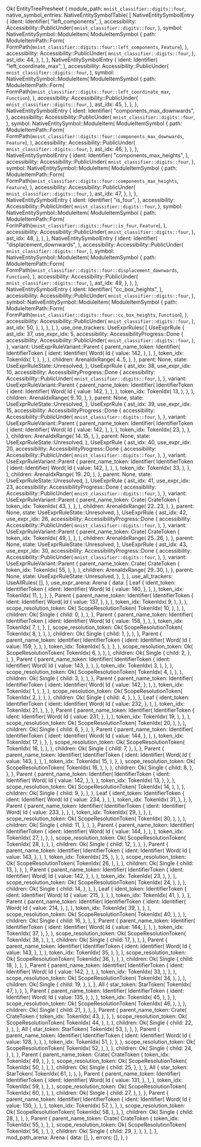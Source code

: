 Ok(
    EntityTreePresheet {
        module_path: `mnist_classifier::digits::four`,
        native_symbol_entries: NativeEntitySymbolTable(
            [
                NativeEntitySymbolEntry {
                    ident: Identifier(
                        "left_components",
                    ),
                    accessibility: Accessibility::PublicUnder(
                        `mnist_classifier::digits::four`,
                    ),
                    symbol: NativeEntitySymbol::ModuleItem(
                        ModuleItemSymbol {
                            path: ModuleItemPath::Form(
                                FormPath(`mnist_classifier::digits::four::left_components`, `Feature`),
                            ),
                            accessibility: Accessibility::PublicUnder(
                                `mnist_classifier::digits::four`,
                            ),
                            ast_idx: 44,
                        },
                    ),
                },
                NativeEntitySymbolEntry {
                    ident: Identifier(
                        "left_coordinate_max",
                    ),
                    accessibility: Accessibility::PublicUnder(
                        `mnist_classifier::digits::four`,
                    ),
                    symbol: NativeEntitySymbol::ModuleItem(
                        ModuleItemSymbol {
                            path: ModuleItemPath::Form(
                                FormPath(`mnist_classifier::digits::four::left_coordinate_max`, `Function`),
                            ),
                            accessibility: Accessibility::PublicUnder(
                                `mnist_classifier::digits::four`,
                            ),
                            ast_idx: 45,
                        },
                    ),
                },
                NativeEntitySymbolEntry {
                    ident: Identifier(
                        "components_max_downwards",
                    ),
                    accessibility: Accessibility::PublicUnder(
                        `mnist_classifier::digits::four`,
                    ),
                    symbol: NativeEntitySymbol::ModuleItem(
                        ModuleItemSymbol {
                            path: ModuleItemPath::Form(
                                FormPath(`mnist_classifier::digits::four::components_max_downwards`, `Feature`),
                            ),
                            accessibility: Accessibility::PublicUnder(
                                `mnist_classifier::digits::four`,
                            ),
                            ast_idx: 46,
                        },
                    ),
                },
                NativeEntitySymbolEntry {
                    ident: Identifier(
                        "components_max_heights",
                    ),
                    accessibility: Accessibility::PublicUnder(
                        `mnist_classifier::digits::four`,
                    ),
                    symbol: NativeEntitySymbol::ModuleItem(
                        ModuleItemSymbol {
                            path: ModuleItemPath::Form(
                                FormPath(`mnist_classifier::digits::four::components_max_heights`, `Feature`),
                            ),
                            accessibility: Accessibility::PublicUnder(
                                `mnist_classifier::digits::four`,
                            ),
                            ast_idx: 47,
                        },
                    ),
                },
                NativeEntitySymbolEntry {
                    ident: Identifier(
                        "is_four",
                    ),
                    accessibility: Accessibility::PublicUnder(
                        `mnist_classifier::digits::four`,
                    ),
                    symbol: NativeEntitySymbol::ModuleItem(
                        ModuleItemSymbol {
                            path: ModuleItemPath::Form(
                                FormPath(`mnist_classifier::digits::four::is_four`, `Feature`),
                            ),
                            accessibility: Accessibility::PublicUnder(
                                `mnist_classifier::digits::four`,
                            ),
                            ast_idx: 48,
                        },
                    ),
                },
                NativeEntitySymbolEntry {
                    ident: Identifier(
                        "displacement_downwards",
                    ),
                    accessibility: Accessibility::PublicUnder(
                        `mnist_classifier::digits::four`,
                    ),
                    symbol: NativeEntitySymbol::ModuleItem(
                        ModuleItemSymbol {
                            path: ModuleItemPath::Form(
                                FormPath(`mnist_classifier::digits::four::displacement_downwards`, `Function`),
                            ),
                            accessibility: Accessibility::PublicUnder(
                                `mnist_classifier::digits::four`,
                            ),
                            ast_idx: 49,
                        },
                    ),
                },
                NativeEntitySymbolEntry {
                    ident: Identifier(
                        "cc_box_heights",
                    ),
                    accessibility: Accessibility::PublicUnder(
                        `mnist_classifier::digits::four`,
                    ),
                    symbol: NativeEntitySymbol::ModuleItem(
                        ModuleItemSymbol {
                            path: ModuleItemPath::Form(
                                FormPath(`mnist_classifier::digits::four::cc_box_heights`, `Function`),
                            ),
                            accessibility: Accessibility::PublicUnder(
                                `mnist_classifier::digits::four`,
                            ),
                            ast_idx: 50,
                        },
                    ),
                },
            ],
        ),
        use_one_trackers: UseExprRules(
            [
                UseExprRule {
                    ast_idx: 37,
                    use_expr_idx: 5,
                    accessibility: AccessibilityProgress::Done {
                        accessibility: Accessibility::PublicUnder(
                            `mnist_classifier::digits::four`,
                        ),
                    },
                    variant: UseExprRuleVariant::Parent {
                        parent_name_token: Identifier(
                            IdentifierToken {
                                ident: Identifier(
                                    Word(
                                        Id {
                                            value: 142,
                                        },
                                    ),
                                ),
                                token_idx: TokenIdx(
                                    1,
                                ),
                            },
                        ),
                        children: ArenaIdxRange(
                            4..5,
                        ),
                    },
                    parent: None,
                    state: UseExprRuleState::Unresolved,
                },
                UseExprRule {
                    ast_idx: 38,
                    use_expr_idx: 10,
                    accessibility: AccessibilityProgress::Done {
                        accessibility: Accessibility::PublicUnder(
                            `mnist_classifier::digits::four`,
                        ),
                    },
                    variant: UseExprRuleVariant::Parent {
                        parent_name_token: Identifier(
                            IdentifierToken {
                                ident: Identifier(
                                    Word(
                                        Id {
                                            value: 142,
                                        },
                                    ),
                                ),
                                token_idx: TokenIdx(
                                    13,
                                ),
                            },
                        ),
                        children: ArenaIdxRange(
                            9..10,
                        ),
                    },
                    parent: None,
                    state: UseExprRuleState::Unresolved,
                },
                UseExprRule {
                    ast_idx: 39,
                    use_expr_idx: 15,
                    accessibility: AccessibilityProgress::Done {
                        accessibility: Accessibility::PublicUnder(
                            `mnist_classifier::digits::four`,
                        ),
                    },
                    variant: UseExprRuleVariant::Parent {
                        parent_name_token: Identifier(
                            IdentifierToken {
                                ident: Identifier(
                                    Word(
                                        Id {
                                            value: 142,
                                        },
                                    ),
                                ),
                                token_idx: TokenIdx(
                                    23,
                                ),
                            },
                        ),
                        children: ArenaIdxRange(
                            14..15,
                        ),
                    },
                    parent: None,
                    state: UseExprRuleState::Unresolved,
                },
                UseExprRule {
                    ast_idx: 40,
                    use_expr_idx: 20,
                    accessibility: AccessibilityProgress::Done {
                        accessibility: Accessibility::PublicUnder(
                            `mnist_classifier::digits::four`,
                        ),
                    },
                    variant: UseExprRuleVariant::Parent {
                        parent_name_token: Identifier(
                            IdentifierToken {
                                ident: Identifier(
                                    Word(
                                        Id {
                                            value: 142,
                                        },
                                    ),
                                ),
                                token_idx: TokenIdx(
                                    33,
                                ),
                            },
                        ),
                        children: ArenaIdxRange(
                            19..20,
                        ),
                    },
                    parent: None,
                    state: UseExprRuleState::Unresolved,
                },
                UseExprRule {
                    ast_idx: 41,
                    use_expr_idx: 23,
                    accessibility: AccessibilityProgress::Done {
                        accessibility: Accessibility::PublicUnder(
                            `mnist_classifier::digits::four`,
                        ),
                    },
                    variant: UseExprRuleVariant::Parent {
                        parent_name_token: Crate(
                            CrateToken {
                                token_idx: TokenIdx(
                                    43,
                                ),
                            },
                        ),
                        children: ArenaIdxRange(
                            22..23,
                        ),
                    },
                    parent: None,
                    state: UseExprRuleState::Unresolved,
                },
                UseExprRule {
                    ast_idx: 42,
                    use_expr_idx: 26,
                    accessibility: AccessibilityProgress::Done {
                        accessibility: Accessibility::PublicUnder(
                            `mnist_classifier::digits::four`,
                        ),
                    },
                    variant: UseExprRuleVariant::Parent {
                        parent_name_token: Crate(
                            CrateToken {
                                token_idx: TokenIdx(
                                    49,
                                ),
                            },
                        ),
                        children: ArenaIdxRange(
                            25..26,
                        ),
                    },
                    parent: None,
                    state: UseExprRuleState::Unresolved,
                },
                UseExprRule {
                    ast_idx: 43,
                    use_expr_idx: 30,
                    accessibility: AccessibilityProgress::Done {
                        accessibility: Accessibility::PublicUnder(
                            `mnist_classifier::digits::four`,
                        ),
                    },
                    variant: UseExprRuleVariant::Parent {
                        parent_name_token: Crate(
                            CrateToken {
                                token_idx: TokenIdx(
                                    55,
                                ),
                            },
                        ),
                        children: ArenaIdxRange(
                            29..30,
                        ),
                    },
                    parent: None,
                    state: UseExprRuleState::Unresolved,
                },
            ],
        ),
        use_all_trackers: UseAllRules(
            [],
        ),
        use_expr_arena: Arena {
            data: [
                Leaf {
                    ident_token: IdentifierToken {
                        ident: Identifier(
                            Word(
                                Id {
                                    value: 140,
                                },
                            ),
                        ),
                        token_idx: TokenIdx(
                            11,
                        ),
                    },
                },
                Parent {
                    parent_name_token: Identifier(
                        IdentifierToken {
                            ident: Identifier(
                                Word(
                                    Id {
                                        value: 137,
                                    },
                                ),
                            ),
                            token_idx: TokenIdx(
                                9,
                            ),
                        },
                    ),
                    scope_resolution_token: Ok(
                        ScopeResolutionToken(
                            TokenIdx(
                                10,
                            ),
                        ),
                    ),
                    children: Ok(
                        Single {
                            child: 0,
                        },
                    ),
                },
                Parent {
                    parent_name_token: Identifier(
                        IdentifierToken {
                            ident: Identifier(
                                Word(
                                    Id {
                                        value: 158,
                                    },
                                ),
                            ),
                            token_idx: TokenIdx(
                                7,
                            ),
                        },
                    ),
                    scope_resolution_token: Ok(
                        ScopeResolutionToken(
                            TokenIdx(
                                8,
                            ),
                        ),
                    ),
                    children: Ok(
                        Single {
                            child: 1,
                        },
                    ),
                },
                Parent {
                    parent_name_token: Identifier(
                        IdentifierToken {
                            ident: Identifier(
                                Word(
                                    Id {
                                        value: 159,
                                    },
                                ),
                            ),
                            token_idx: TokenIdx(
                                5,
                            ),
                        },
                    ),
                    scope_resolution_token: Ok(
                        ScopeResolutionToken(
                            TokenIdx(
                                6,
                            ),
                        ),
                    ),
                    children: Ok(
                        Single {
                            child: 2,
                        },
                    ),
                },
                Parent {
                    parent_name_token: Identifier(
                        IdentifierToken {
                            ident: Identifier(
                                Word(
                                    Id {
                                        value: 143,
                                    },
                                ),
                            ),
                            token_idx: TokenIdx(
                                3,
                            ),
                        },
                    ),
                    scope_resolution_token: Ok(
                        ScopeResolutionToken(
                            TokenIdx(
                                4,
                            ),
                        ),
                    ),
                    children: Ok(
                        Single {
                            child: 3,
                        },
                    ),
                },
                Parent {
                    parent_name_token: Identifier(
                        IdentifierToken {
                            ident: Identifier(
                                Word(
                                    Id {
                                        value: 142,
                                    },
                                ),
                            ),
                            token_idx: TokenIdx(
                                1,
                            ),
                        },
                    ),
                    scope_resolution_token: Ok(
                        ScopeResolutionToken(
                            TokenIdx(
                                2,
                            ),
                        ),
                    ),
                    children: Ok(
                        Single {
                            child: 4,
                        },
                    ),
                },
                Leaf {
                    ident_token: IdentifierToken {
                        ident: Identifier(
                            Word(
                                Id {
                                    value: 232,
                                },
                            ),
                        ),
                        token_idx: TokenIdx(
                            21,
                        ),
                    },
                },
                Parent {
                    parent_name_token: Identifier(
                        IdentifierToken {
                            ident: Identifier(
                                Word(
                                    Id {
                                        value: 231,
                                    },
                                ),
                            ),
                            token_idx: TokenIdx(
                                19,
                            ),
                        },
                    ),
                    scope_resolution_token: Ok(
                        ScopeResolutionToken(
                            TokenIdx(
                                20,
                            ),
                        ),
                    ),
                    children: Ok(
                        Single {
                            child: 6,
                        },
                    ),
                },
                Parent {
                    parent_name_token: Identifier(
                        IdentifierToken {
                            ident: Identifier(
                                Word(
                                    Id {
                                        value: 144,
                                    },
                                ),
                            ),
                            token_idx: TokenIdx(
                                17,
                            ),
                        },
                    ),
                    scope_resolution_token: Ok(
                        ScopeResolutionToken(
                            TokenIdx(
                                18,
                            ),
                        ),
                    ),
                    children: Ok(
                        Single {
                            child: 7,
                        },
                    ),
                },
                Parent {
                    parent_name_token: Identifier(
                        IdentifierToken {
                            ident: Identifier(
                                Word(
                                    Id {
                                        value: 143,
                                    },
                                ),
                            ),
                            token_idx: TokenIdx(
                                15,
                            ),
                        },
                    ),
                    scope_resolution_token: Ok(
                        ScopeResolutionToken(
                            TokenIdx(
                                16,
                            ),
                        ),
                    ),
                    children: Ok(
                        Single {
                            child: 8,
                        },
                    ),
                },
                Parent {
                    parent_name_token: Identifier(
                        IdentifierToken {
                            ident: Identifier(
                                Word(
                                    Id {
                                        value: 142,
                                    },
                                ),
                            ),
                            token_idx: TokenIdx(
                                13,
                            ),
                        },
                    ),
                    scope_resolution_token: Ok(
                        ScopeResolutionToken(
                            TokenIdx(
                                14,
                            ),
                        ),
                    ),
                    children: Ok(
                        Single {
                            child: 9,
                        },
                    ),
                },
                Leaf {
                    ident_token: IdentifierToken {
                        ident: Identifier(
                            Word(
                                Id {
                                    value: 234,
                                },
                            ),
                        ),
                        token_idx: TokenIdx(
                            31,
                        ),
                    },
                },
                Parent {
                    parent_name_token: Identifier(
                        IdentifierToken {
                            ident: Identifier(
                                Word(
                                    Id {
                                        value: 233,
                                    },
                                ),
                            ),
                            token_idx: TokenIdx(
                                29,
                            ),
                        },
                    ),
                    scope_resolution_token: Ok(
                        ScopeResolutionToken(
                            TokenIdx(
                                30,
                            ),
                        ),
                    ),
                    children: Ok(
                        Single {
                            child: 11,
                        },
                    ),
                },
                Parent {
                    parent_name_token: Identifier(
                        IdentifierToken {
                            ident: Identifier(
                                Word(
                                    Id {
                                        value: 144,
                                    },
                                ),
                            ),
                            token_idx: TokenIdx(
                                27,
                            ),
                        },
                    ),
                    scope_resolution_token: Ok(
                        ScopeResolutionToken(
                            TokenIdx(
                                28,
                            ),
                        ),
                    ),
                    children: Ok(
                        Single {
                            child: 12,
                        },
                    ),
                },
                Parent {
                    parent_name_token: Identifier(
                        IdentifierToken {
                            ident: Identifier(
                                Word(
                                    Id {
                                        value: 143,
                                    },
                                ),
                            ),
                            token_idx: TokenIdx(
                                25,
                            ),
                        },
                    ),
                    scope_resolution_token: Ok(
                        ScopeResolutionToken(
                            TokenIdx(
                                26,
                            ),
                        ),
                    ),
                    children: Ok(
                        Single {
                            child: 13,
                        },
                    ),
                },
                Parent {
                    parent_name_token: Identifier(
                        IdentifierToken {
                            ident: Identifier(
                                Word(
                                    Id {
                                        value: 142,
                                    },
                                ),
                            ),
                            token_idx: TokenIdx(
                                23,
                            ),
                        },
                    ),
                    scope_resolution_token: Ok(
                        ScopeResolutionToken(
                            TokenIdx(
                                24,
                            ),
                        ),
                    ),
                    children: Ok(
                        Single {
                            child: 14,
                        },
                    ),
                },
                Leaf {
                    ident_token: IdentifierToken {
                        ident: Identifier(
                            Word(
                                Id {
                                    value: 215,
                                },
                            ),
                        ),
                        token_idx: TokenIdx(
                            41,
                        ),
                    },
                },
                Parent {
                    parent_name_token: Identifier(
                        IdentifierToken {
                            ident: Identifier(
                                Word(
                                    Id {
                                        value: 214,
                                    },
                                ),
                            ),
                            token_idx: TokenIdx(
                                39,
                            ),
                        },
                    ),
                    scope_resolution_token: Ok(
                        ScopeResolutionToken(
                            TokenIdx(
                                40,
                            ),
                        ),
                    ),
                    children: Ok(
                        Single {
                            child: 16,
                        },
                    ),
                },
                Parent {
                    parent_name_token: Identifier(
                        IdentifierToken {
                            ident: Identifier(
                                Word(
                                    Id {
                                        value: 144,
                                    },
                                ),
                            ),
                            token_idx: TokenIdx(
                                37,
                            ),
                        },
                    ),
                    scope_resolution_token: Ok(
                        ScopeResolutionToken(
                            TokenIdx(
                                38,
                            ),
                        ),
                    ),
                    children: Ok(
                        Single {
                            child: 17,
                        },
                    ),
                },
                Parent {
                    parent_name_token: Identifier(
                        IdentifierToken {
                            ident: Identifier(
                                Word(
                                    Id {
                                        value: 143,
                                    },
                                ),
                            ),
                            token_idx: TokenIdx(
                                35,
                            ),
                        },
                    ),
                    scope_resolution_token: Ok(
                        ScopeResolutionToken(
                            TokenIdx(
                                36,
                            ),
                        ),
                    ),
                    children: Ok(
                        Single {
                            child: 18,
                        },
                    ),
                },
                Parent {
                    parent_name_token: Identifier(
                        IdentifierToken {
                            ident: Identifier(
                                Word(
                                    Id {
                                        value: 142,
                                    },
                                ),
                            ),
                            token_idx: TokenIdx(
                                33,
                            ),
                        },
                    ),
                    scope_resolution_token: Ok(
                        ScopeResolutionToken(
                            TokenIdx(
                                34,
                            ),
                        ),
                    ),
                    children: Ok(
                        Single {
                            child: 19,
                        },
                    ),
                },
                All {
                    star_token: StarToken(
                        TokenIdx(
                            47,
                        ),
                    ),
                },
                Parent {
                    parent_name_token: Identifier(
                        IdentifierToken {
                            ident: Identifier(
                                Word(
                                    Id {
                                        value: 135,
                                    },
                                ),
                            ),
                            token_idx: TokenIdx(
                                45,
                            ),
                        },
                    ),
                    scope_resolution_token: Ok(
                        ScopeResolutionToken(
                            TokenIdx(
                                46,
                            ),
                        ),
                    ),
                    children: Ok(
                        Single {
                            child: 21,
                        },
                    ),
                },
                Parent {
                    parent_name_token: Crate(
                        CrateToken {
                            token_idx: TokenIdx(
                                43,
                            ),
                        },
                    ),
                    scope_resolution_token: Ok(
                        ScopeResolutionToken(
                            TokenIdx(
                                44,
                            ),
                        ),
                    ),
                    children: Ok(
                        Single {
                            child: 22,
                        },
                    ),
                },
                All {
                    star_token: StarToken(
                        TokenIdx(
                            53,
                        ),
                    ),
                },
                Parent {
                    parent_name_token: Identifier(
                        IdentifierToken {
                            ident: Identifier(
                                Word(
                                    Id {
                                        value: 128,
                                    },
                                ),
                            ),
                            token_idx: TokenIdx(
                                51,
                            ),
                        },
                    ),
                    scope_resolution_token: Ok(
                        ScopeResolutionToken(
                            TokenIdx(
                                52,
                            ),
                        ),
                    ),
                    children: Ok(
                        Single {
                            child: 24,
                        },
                    ),
                },
                Parent {
                    parent_name_token: Crate(
                        CrateToken {
                            token_idx: TokenIdx(
                                49,
                            ),
                        },
                    ),
                    scope_resolution_token: Ok(
                        ScopeResolutionToken(
                            TokenIdx(
                                50,
                            ),
                        ),
                    ),
                    children: Ok(
                        Single {
                            child: 25,
                        },
                    ),
                },
                All {
                    star_token: StarToken(
                        TokenIdx(
                            61,
                        ),
                    ),
                },
                Parent {
                    parent_name_token: Identifier(
                        IdentifierToken {
                            ident: Identifier(
                                Word(
                                    Id {
                                        value: 131,
                                    },
                                ),
                            ),
                            token_idx: TokenIdx(
                                59,
                            ),
                        },
                    ),
                    scope_resolution_token: Ok(
                        ScopeResolutionToken(
                            TokenIdx(
                                60,
                            ),
                        ),
                    ),
                    children: Ok(
                        Single {
                            child: 27,
                        },
                    ),
                },
                Parent {
                    parent_name_token: Identifier(
                        IdentifierToken {
                            ident: Identifier(
                                Word(
                                    Id {
                                        value: 130,
                                    },
                                ),
                            ),
                            token_idx: TokenIdx(
                                57,
                            ),
                        },
                    ),
                    scope_resolution_token: Ok(
                        ScopeResolutionToken(
                            TokenIdx(
                                58,
                            ),
                        ),
                    ),
                    children: Ok(
                        Single {
                            child: 28,
                        },
                    ),
                },
                Parent {
                    parent_name_token: Crate(
                        CrateToken {
                            token_idx: TokenIdx(
                                55,
                            ),
                        },
                    ),
                    scope_resolution_token: Ok(
                        ScopeResolutionToken(
                            TokenIdx(
                                56,
                            ),
                        ),
                    ),
                    children: Ok(
                        Single {
                            child: 29,
                        },
                    ),
                },
            ],
        },
        mod_path_arena: Arena {
            data: [],
        },
        errors: [],
    },
)